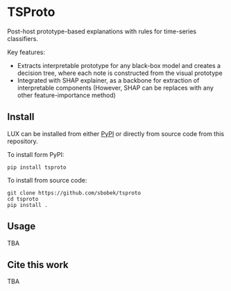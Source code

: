 # TSProto
Post-host prototype-based explanations with rules for time-series classifiers.

Key features:
  * Extracts interpretable prototype for any black-box model and creates a decision tree, where each note is constructed from the visual prototype
  * Integrated with SHAP explainer, as a backbone for extraction of interpretable components (However, SHAP can be replaces with any other feature-importance method)

## Install
LUX can be installed from either [PyPI]() or directly from source code from this repository.

To install form PyPI:

```
pip install tsproto
````

To install from source code:

```
git clone https://github.com/sbobek/tsproto
cd tsproto
pip install .
```

## Usage

TBA
## Cite this work
TBA
